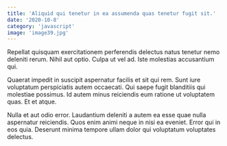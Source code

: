 ```yaml
---
title: 'Aliquid qui tenetur in ea assumenda quas tenetur fugit sit.'
date: '2020-10-8'
category: 'javascript'
image: 'image39.jpg'
---
```


Repellat quisquam exercitationem perferendis delectus natus tenetur nemo deleniti rerum. Nihil aut optio. Culpa ut vel ad. Iste molestias accusantium qui.
 Quaerat impedit in suscipit aspernatur facilis et sit qui rem. Sunt iure voluptatum perspiciatis autem occaecati. Qui saepe fugit blanditiis qui molestiae possimus. Id autem minus reiciendis eum ratione ut voluptatem quas. Et et atque.
 Nulla et aut odio error. Laudantium deleniti a autem ea esse quae nulla aspernatur reiciendis. Quos enim animi neque in nisi ea eveniet. Error qui in eos quia. Deserunt minima tempore ullam dolor qui voluptatum voluptates delectus.
